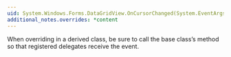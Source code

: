 ```yaml
---
uid: System.Windows.Forms.DataGridView.OnCursorChanged(System.EventArgs)
additional_notes.overrides: *content
---
```


<p>When overriding <xref href="System.Windows.Forms.DataGridView.OnCursorChanged(System.EventArgs)"></xref> in a derived class, be sure to call the base class’s <xref href="System.Windows.Forms.DataGridView.OnCursorChanged(System.EventArgs)"></xref>method so that registered delegates receive the event.</p>


